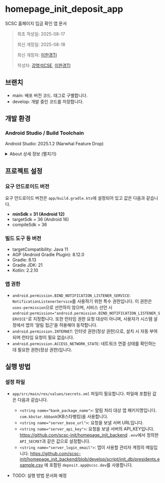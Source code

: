# homepage_init_deposit_app

SCSC 홈페이지 입금 확인 앱 문서

> 최초 작성일: 2025-08-17
>
> 최신 개정일: 2025-08-18
>
> 최신 개정자: [이한경TI](mailto:tteokgook@gmail.com)
>
> 작성자: [강명석CSE](mailto:tomskang@naver.com), [이한경TI](mailto:tteokgook@gmail.com)

## 브랜치

- main: 배포 버전 코드. 태그로 구별합니다.
- develop: 개발 중인 코드를 저장합니다.

## 개발 환경

### Android Studio / Build Toolchain

Android Studio: 2025.1.2 (Narwhal Feature Drop)

<details>
<summary>About 상세 정보 (펼치기)</summary>

안드로이드 스튜디오 상단 메뉴 Help > About 에서 확인할 수 있는 안드로이드 스튜디오 등 버전은 아래와 같습니다.

참고: 아래 정보는 IDE 런타임 정보로, 프로젝트의 Gradle/빌드 JDK 설정과는 다를 수 있습니다(빌드 JDK는 아래 JDK 섹션 참고).

```text
Android Studio Narwhal Feature Drop | 2025.1.2
Build #AI-251.26094.121.2512.13840223, built on July 27, 2025
Runtime version: 21.0.6+-13391695-b895.109 amd64
VM: OpenJDK 64-Bit Server VM by JetBrains s.r.o.
Toolkit: sun.awt.windows.WToolkit
Windows 11.0
Kotlin plugin: K2 mode
GC: G1 Young Generation, G1 Concurrent GC, G1 Old Generation
Memory: 8192M
Cores: 12
Registry:
ide.experimental.ui=true
```

</details>

## 프로젝트 설정

### 요구 안드로이드 버전

요구 안드로이드 버전은 `app/build.gradle.kts`에 설정되어 있고 값은 다음과 같습니다.

- **minSdk = 31 (Android 12)**
- targetSdk = 36 (Android 16)
- compileSdk = 36

### 빌드 도구 등 버전

- targetCompatibility: Java 11
- AGP (Android Gradle Plugin): 8.12.0
- Gradle: 8.13
- Gradle JDK: 21
- Kotlin: 2.2.10

### 앱 권한

- `android.permission.BIND_NOTIFICATION_LISTENER_SERVICE`: `NotificationListenerService`를 사용하기 위한 특수
  권한입니다. 이 권한은 `uses-permission`으로 선언하지 않으며, 서비스 선언 시
  `android:permission="android.permission.BIND_NOTIFICATION_LISTENER_SERVICE"`로 지정합니다. 또한 런타임 권한 요청
  대상이 아니며, 사용자가 시스템 설정에서 앱의 ‘알림 접근’을 허용해야 동작합니다.
- `android.permission.INTERNET`: 인터넷 권한(정상 권한)으로, 설치 시 자동 부여되며 런타임 요청이 필요 없습니다.
- `android.permission.ACCESS_NETWORK_STATE`: 네트워크 연결 상태를 확인하는 데 필요한 권한(정상 권한)입니다.

## 실행 방법

### 설정 파일

- `app/src/main/res/values/secrets.xml` 파일이 필요합니다. 파일에 포함된 값은 다음과 같습니다.
    - `<string name="bank_package_name">`: 알림 처리 대상 앱 패키지명입니다. `com.kbstar.kbbank`(KB스타뱅킹)을 사용합니다.
    - `<string name="server_base_url">`: 요청을 보낼 서버 URL입니다.
    - `<string name="server_api_key">`: 요청을 보낼 서버의
      API_KEY입니다. https://github.com/scsc-init/homepage_init_backend `.env`에서 정의한 `API_SECRET`과 같은
      값으로 설정합니다.
    - `<string name="server_login_email">`: 앱이 사용할 관리자 계정의
      메일입니다. https://github.com/scsc-init/homepage_init_backend/blob/develop/script/init_db/presidents.example.csv
      에 포함된 `deposit.app@scsc.dev`를 사용합니다.

- TODO: 실행 방법 문서화 예정
